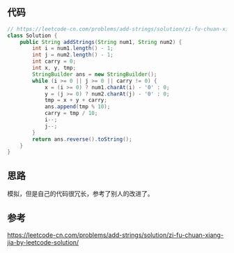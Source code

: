 ## 代码

```java
// https://leetcode-cn.com/problems/add-strings/solution/zi-fu-chuan-xiang-jia-by-leetcode-solution/
class Solution {
    public String addStrings(String num1, String num2) {
        int i = num1.length() - 1;
        int j = num2.length() - 1;
        int carry = 0;
        int x, y, tmp;
        StringBuilder ans = new StringBuilder();
        while (i >= 0 || j >= 0 || carry != 0) {
            x = (i >= 0) ? num1.charAt(i) - '0' : 0;
            y = (j >= 0) ? num2.charAt(j) - '0' : 0;
            tmp = x + y + carry;
            ans.append(tmp % 10);
            carry = tmp / 10;
            i--;
            j--;
        }
        return ans.reverse().toString();
    }
}
```

## 思路

模拟，但是自己的代码很冗长，参考了别人的改进了。

## 参考

https://leetcode-cn.com/problems/add-strings/solution/zi-fu-chuan-xiang-jia-by-leetcode-solution/